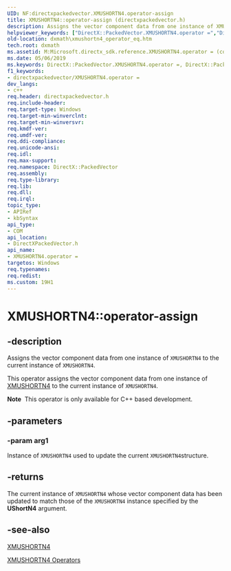 ```yaml
---
UID: NF:directxpackedvector.XMUSHORTN4.operator-assign
title: XMUSHORTN4::operator-assign (directxpackedvector.h)
description: Assigns the vector component data from one instance of XMUSHORTN4 to the current instance of XMUSHORTN4.helpviewer_keywords: ["DirectX::PackedVector.XMUSHORTN4.operator =","DirectX::PackedVector::XMUSHORTN4::operator =","XMUSHORTN4 structure [DirectX Math Support APIs]","operator = method","XMUSHORTN4.operator =","XMUSHORTN4.operator-assign","XMUSHORTN4.operator=","XMUSHORTN4::operator-assign","XMUSHORTN4::operator=","dxmath.xmushortn4_operator_eq","operator = method [DirectX Math Support APIs]","operator = method [DirectX Math Support APIs]","XMUSHORTN4 structure","operator="]
old-location: dxmath\xmushortn4_operator_eq.htm
tech.root: dxmath
ms.assetid: M:Microsoft.directx_sdk.reference.XMUSHORTN4.operator = (const XMUSHORTN4)
ms.date: 05/06/2019
ms.keywords: DirectX::PackedVector.XMUSHORTN4.operator =, DirectX::PackedVector::XMUSHORTN4::operator =, XMUSHORTN4 structure [DirectX Math Support APIs],operator = method, XMUSHORTN4.operator =, XMUSHORTN4.operator-assign, XMUSHORTN4.operator=, XMUSHORTN4::operator-assign, XMUSHORTN4::operator=, dxmath.xmushortn4_operator_eq, operator = method [DirectX Math Support APIs], operator = method [DirectX Math Support APIs],XMUSHORTN4 structure, operator=
f1_keywords:
- directxpackedvector/XMUSHORTN4.operator =
dev_langs:
- c++
req.header: directxpackedvector.h
req.include-header: 
req.target-type: Windows
req.target-min-winverclnt: 
req.target-min-winversvr: 
req.kmdf-ver: 
req.umdf-ver: 
req.ddi-compliance: 
req.unicode-ansi: 
req.idl: 
req.max-support: 
req.namespace: DirectX::PackedVector
req.assembly: 
req.type-library: 
req.lib: 
req.dll: 
req.irql: 
topic_type:
- APIRef
- kbSyntax
api_type:
- COM
api_location:
- DirectXPackedVector.h
api_name:
- XMUSHORTN4.operator =
targetos: Windows
req.typenames: 
req.redist: 
ms.custom: 19H1
---
```


# XMUSHORTN4::operator-assign

## -description

Assigns the vector component data from one instance of <code>XMUSHORTN4</code> to the current instance of <code>XMUSHORTN4</code>.

This operator assigns the vector component data from one instance of <a href="https://msdn.microsoft.com/bd514dcf-2b94-411e-b47c-aad3b972754a">XMUSHORTN4</a> to the current instance of <code>XMUSHORTN4</code>.

<div class="alert"><b>Note</b>  This operator is only available for C++ based development.</div>

## -parameters

### -param arg1

Instance of <code>XMUSHORTN4</code> used to update the current <code>XMUSHORTN4</code>structure.

## -returns

The current instance of <code>XMUSHORTN4</code> whose vector component data has been updated to match those of the <code>XMUSHORTN4</code> instance specified by the <b>UShortN4</b> argument.

## -see-also

<a href="https://msdn.microsoft.com/bd514dcf-2b94-411e-b47c-aad3b972754a">XMUSHORTN4</a>

<a href="https://msdn.microsoft.com/ed6ebfb8-d988-4fdf-917d-08e29214c117">XMUSHORTN4 Operators</a>
